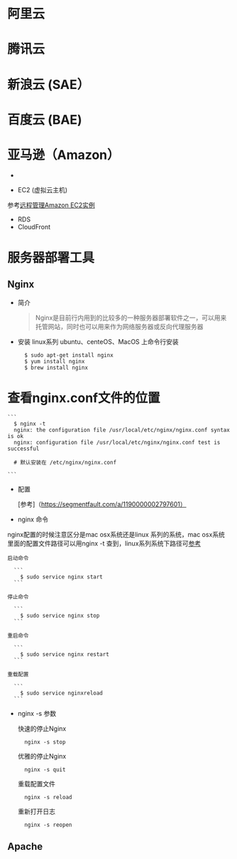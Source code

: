 # 阿里云 

# 腾讯云

# 新浪云 (SAE）

# 百度云 (BAE)

# 亚马逊（Amazon）
* 

* EC2 (虚拟云主机)

参考[远程管理Amazon EC2实例](https://docs.aws.amazon.com/zh_cn/AWSEC2/latest/UserGuide/execute-remote-commands.html?icmpid=docs_ec2_console)

* RDS
* CloudFront



# 服务器部署工具
  
  ## Nginx
  
  * 简介
  
    > Nginx是目前行内用到的比较多的一种服务器部署软件之一，可以用来托管网站，同时也可以用来作为网络服务器或反向代理服务器
    
  * 安装
    linux系列 ubuntu、centeOS、MacOS 上命令行安装
    ```
      $ sudo apt-get install nginx
      $ yum install nginx
      $ brew install nginx
    ```
  
  # 查看nginx.conf文件的位置
  
    ```
      $ nginx -t
      nginx: the configuration file /usr/local/etc/nginx/nginx.conf syntax is ok
      nginx: configuration file /usr/local/etc/nginx/nginx.conf test is successful
      
      # 默认安装在 /etc/nginx/nginx.conf
    
    ```

  * 配置
    
    [参考]（https://segmentfault.com/a/1190000002797601）

  * nginx 命令
    
  nginx配置的时候注意区分是mac osx系统还是linux 系列的系统，mac osx系统里面的配置文件路径可以用nginx -t 查到，linux系列系统下路径可[参考](http://www.runoob.com/linux/nginx-install-setup.html)

    启动命令
    
      ```
        $ sudo service nginx start 
      ```
    
    停止命令
    
      ```
        $ sudo service nginx stop
      ```
    
    重启命令
    
      ```
        $ sudo service nginx restart 
      ```
    
    重载配置
    
      ```
        $ sudo service nginxreload
      ```
    
  * nginx -s 参数
    
    快速的停止Nginx
    
      ```
        nginx -s stop 
      ```
    
    优雅的停止Nginx
    
      ```
        nginx -s quit
      ```  
    
    重载配置文件
    
      ```
        nginx -s reload 
      ```
    
    重新打开日志
    
      ```
        nginx -s reopen 
      ```
  ## Apache
